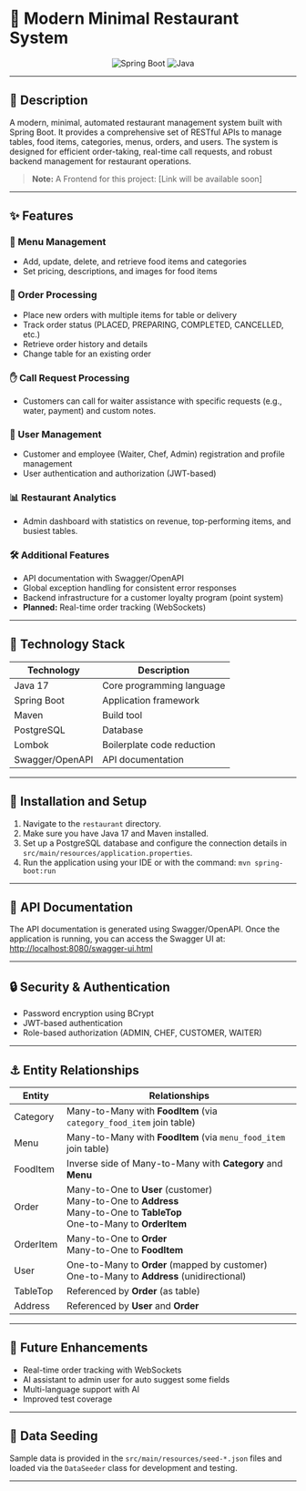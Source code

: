 # 🍔 Modern Minimal Restaurant System

<div align="center">

![Spring Boot](https://img.shields.io/badge/Spring-Boot-green)
![Java](https://img.shields.io/badge/Java-17-orange)

</div>

---

## 📝 Description

A modern, minimal, automated restaurant management system built with Spring Boot. It provides a comprehensive set of RESTful APIs to manage tables, food items, categories, menus, orders, and users. The system is designed for efficient order-taking, real-time call requests, and robust backend management for restaurant operations.

> **Note:** A Frontend for this project: [Link will be available soon] 

---

## ✨ Features

### 🍕 Menu Management
- Add, update, delete, and retrieve food items and categories
- Set pricing, descriptions, and images for food items

### 🛒 Order Processing
- Place new orders with multiple items for table or delivery
- Track order status (PLACED, PREPARING, COMPLETED, CANCELLED, etc.)
- Retrieve order history and details
- Change table for an existing order

### ✋ Call Request Processing
- Customers can call for waiter assistance with specific requests (e.g., water, payment) and custom notes.

### 👤 User Management
- Customer and employee (Waiter, Chef, Admin) registration and profile management
- User authentication and authorization (JWT-based)

### 📊 Restaurant Analytics
- Admin dashboard with statistics on revenue, top-performing items, and busiest tables.

### 🛠️ Additional Features
- API documentation with Swagger/OpenAPI
- Global exception handling for consistent error responses
- Backend infrastructure for a customer loyalty program (point system)
- **Planned:** Real-time order tracking (WebSockets)

---

## 🔧 Technology Stack

| Technology      | Description                 |
|-----------------|-----------------------------|
| Java 17         | Core programming language   |
| Spring Boot     | Application framework       |
| Maven           | Build tool                  |
| PostgreSQL      | Database                    |
| Lombok          | Boilerplate code reduction  |
| Swagger/OpenAPI | API documentation           |

---

## 🚀 Installation and Setup

1.  Navigate to the `restaurant` directory.
2.  Make sure you have Java 17 and Maven installed.
3.  Set up a PostgreSQL database and configure the connection details in `src/main/resources/application.properties`.
4.  Run the application using your IDE or with the command: `mvn spring-boot:run`

---

## 📖 API Documentation

The API documentation is generated using Swagger/OpenAPI. Once the application is running, you can access the Swagger UI at:
[http://localhost:8080/swagger-ui.html](http://localhost:8080/swagger-ui.html)

---

## 🔒 Security & Authentication

- Password encryption using BCrypt
- JWT-based authentication
- Role-based authorization (ADMIN, CHEF, CUSTOMER, WAITER)

---

## ⚓ Entity Relationships

| Entity     | Relationships                                                                                 |
|------------|----------------------------------------------------------------------------------------------|
| Category   | Many-to-Many with **FoodItem** (via `category_food_item` join table)                         |
| Menu       | Many-to-Many with **FoodItem** (via `menu_food_item` join table)                             |
| FoodItem   | Inverse side of Many-to-Many with **Category** and **Menu**                                  |
| Order      | Many-to-One to **User** (customer) <br> Many-to-One to **Address** <br> Many-to-One to **TableTop** <br> One-to-Many to **OrderItem** |
| OrderItem  | Many-to-One to **Order** <br> Many-to-One to **FoodItem**                                    |
| User       | One-to-Many to **Order** (mapped by customer) <br> One-to-Many to **Address** (unidirectional) |
| TableTop   | Referenced by **Order** (as table)                                                           |
| Address    | Referenced by **User** and **Order**                                                         |

---

## 🚀 Future Enhancements

- Real-time order tracking with WebSockets
- AI assistant to admin user for auto suggest some fields
- Multi-language support with AI
- Improved test coverage

---

## 📂 Data Seeding

Sample data is provided in the `src/main/resources/seed-*.json` files and loaded via the `DataSeeder` class for development and testing.

---